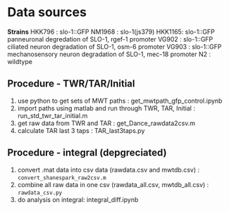 # Data sources

**Strains**
HKK796 : slo-1::GFP
NM1968 : slo-1(js379)
HKK1165: slo-1::GFP panneuronal degredation of SLO-1, rgef-1 promoter
VG902 : slo-1::GFP ciliated neuron degradation of SLO-1, osm-6 promoter
VG903 : slo-1::GFP mechanosensory neuron degradation of SLO-1, mec-18 promoter
N2 : wildtype

## Procedure - TWR/TAR/Initial
1. use python to get sets of MWT paths : get_mwtpath_gfp_control.ipynb
2. import paths using matlab and run through TWR, TAR, Initial : run_std_twr_tar_initial.m
3. get raw data from TWR and TAR : get_Dance_rawdata2csv.m
4. calculate TAR last 3 taps : TAR_last3taps.py


## Procedure - integral (depgreciated)
1. convert .mat data into csv data (rawdata.csv and mwtdb.csv) : `convert_shanespark_raw2csv.m`
2. combine all raw data in one csv (rawdata_all.csv, mwtdb_all.csv) : `rawdata_csv.py`
3. do analysis on integral: integral_diff.ipynb

